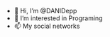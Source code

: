 - 👋 Hi, I’m @DANIDepp
- 👀 I’m interested in Programing
- 📫 My social networks

<!---
DANIDepp/DANIDepp is a ✨ special ✨ repository because its `README.md` (this file) appears on your GitHub profile.
You can click the Preview link to take a look at your changes.
--->
